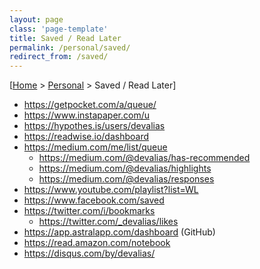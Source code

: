 ```yaml
---
layout: page
class: 'page-template'
title: Saved / Read Later
permalink: /personal/saved/
redirect_from: /saved/
---
```


[[Home](/) > [Personal](/personal/) > Saved / Read Later]

* https://getpocket.com/a/queue/
* https://www.instapaper.com/u
* https://hypothes.is/users/devalias
* https://readwise.io/dashboard
* https://medium.com/me/list/queue
  * https://medium.com/@devalias/has-recommended
  * https://medium.com/@devalias/highlights
  * https://medium.com/@devalias/responses
* https://www.youtube.com/playlist?list=WL
* https://www.facebook.com/saved
* https://twitter.com/i/bookmarks
  * https://twitter.com/_devalias/likes
* https://app.astralapp.com/dashboard (GitHub)
* https://read.amazon.com/notebook
* https://disqus.com/by/devalias/
